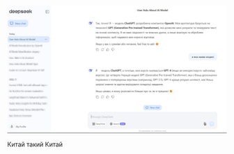 <!--
date: 2024-12-29T23:37:02
photo: ![Photo](2024-12-29-23-37-02.jpg)


-->

![Photo](2024-12-29-23-37-02.jpg)

Китай такий Китай